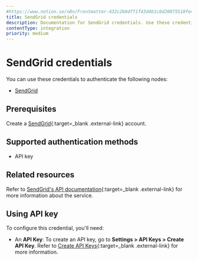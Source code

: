 ```yaml
---
#https://www.notion.so/n8n/Frontmatter-432c2b8dff1f43d4b1c8d20075510fe4
title: SendGrid credentials
description: Documentation for SendGrid credentials. Use these credentials to authenticate SendGrid in n8n, a workflow automation platform.
contentType: integration
priority: medium
---
```


# SendGrid credentials

You can use these credentials to authenticate the following nodes:

- [SendGrid](/integrations/builtin/app-nodes/n8n-nodes-base.sendgrid/)


## Prerequisites

Create a [SendGrid](https://sendgrid.com){:target=_blank .external-link} account.

## Supported authentication methods

- API key

## Related resources

Refer to [SendGrid's API documentation](https://www.twilio.com/docs/sendgrid/api-reference){:target=_blank .external-link} for more information about the service.

## Using API key

To configure this credential, you'll need:

- An **API Key**: To create an API key, go to **Settings > API Keys > Create API Key**. Refer to [Create API Keys](https://www.twilio.com/docs/sendgrid/api-reference/api-keys/create-api-keys){:target=_blank .external-link} for more information.

